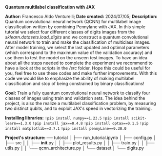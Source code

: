 __Quantum multilabel classification with JAX__

__Author:__ Francesco Aldo Venturelli;
__Date created:__ 2024/07/05;
__Description:__ Quantum convolutional neural network (QCNN) for multilabel image classification written by combining Pennylane with JAX. 
In this simple tutorial we select four different classes of digits images from the *sklearn.datasets.load_digits* and we construct a quantum convolutional neural network to train and make the classification of multiclass images.
After model training, we select the last updated and optimal parameters (which correspond to the maximum value of the validation accuracy) and use them to test the model on the unseen test images. To have an idea about all the steps needed to complete the experiment we recommend to have a look at the scripts in the */src* folder. Hope this could be useful for you, feel free to use these codes and make further improvements. With this code we would like to emphasize the ability of making multilabel classification and stop of being constrained by binary classifications!


__Goal:__ Train a fully quantum convolutional neural network to classify four classes of images using train and validation sets. The idea behind the project, is also the realize a multilabel classification problem, by measuring two distinct qubits, and to exploit JAX's speed in vectorizing the training.


__Installing libraries:__
`!pip install numpy==1.23.5`
`!pip install scikit-learn==1.3.0`
`!pip install jax==0.4.8`
`!pip install optax==0.1.5`
`!pip install matplotlib==3.7.1`
`!pip install pennyLane==0.30.0`


__Project's structure:__
── tutorial
│   ├── run_tutorial.ipynb
│   ├── config.py
│   ├── src
│   │   ├── __init__.py
│   │   ├── plot_results.py
│   │   ├── train.py
│   │   ├── utils.py
│   │   └── qcnn_architecture.py
│   └── dataset
│       └── digits.py

